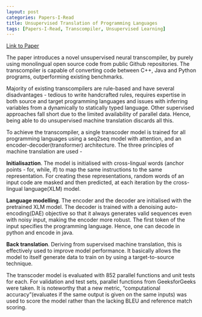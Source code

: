 ```yaml
---
layout: post
categories: Papers-I-Read
title: Unsupervised Translation of Programming Languages
tags: [Papers-I-Read, Transcompiler, Unsupervised Learning]
---
```


[Link to Paper](https://arxiv.org/abs/2006.03511)

The paper introduces a novel unsupervised neural transcompiler, by purely using monolingual open source code from public Github repositories. The transcompiler is capable of converting code between C++, Java and Python programs, outperforming existing benchmarks. 

Majority of existing transcompilers are rule-based and have several disadvantages - tedious to write handcrafted rules, requires expertise in both source and target programming languages and issues with inferring variables from a dynamically to statically typed language. Other supervised approaches fall short due to the limited availability of parallel data. Hence, being able to do unsupervised machine translation discards all this.

To achieve the transcompiler, a single transcoder model is trained for all programming languages using a seq2seq model with attention, and an encoder-decoder(transformer) architecture. The three principles of machine translation are used - 

**Initialisaztion**. The model is initialised with cross-lingual words (anchor points - for, while, if) to map the same instructions to the same representation. For creating these representations, random words of an input code are masked and then predicted, at each iteration by the cross-lingual language(XLM) model.
 
**Language modelling**. The encoder and the decoder are initialised with the pretrained XLM model. The decoder is trained with a denoising auto-encoding(DAE) objective so that it always generates valid sequences even with noisy input, making the encoder more robust. The first token of the input specifies the programming language. Hence, one can decode in python and encode in java.

**Back translation**. Deriving from supervised machine translation, this is effectively used to improve model performance. It basically allows the model to itself generate data to train on by using a target-to-source technique.

The transcoder model is evaluated with 852 parallel functions and unit tests for each. For validation and test sets, parallel functions from GeeksforGeeks were taken. It is noteworthy that a new metric, “computational accuracy”(evaluates if the same output is given on the same inputs) was used to score the model rather than the lacking BLEU and reference match scoring.
